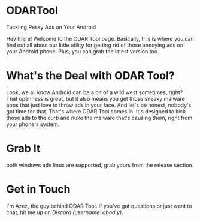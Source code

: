 # ODARTool
Tackling Pesky Ads on Your Android

Hey there! Welcome to the ODAR Tool page. Basically, this is where you can find out all about our little utility for getting rid of those annoying ads on your Android phone. Plus, you can grab the latest version too.

# What's the Deal with ODAR Tool?
Look, we all know Android can be a bit of a wild west sometimes, right? That openness is great, but it also means you get those sneaky malware apps that just love to throw ads in your face. And let's be honest, nobody's got time for that. That's where ODAR Tool comes in. It's designed to kick those ads to the curb and nuke the malware that's causing them, right from your phone's system.

# Grab It
both windows adn linux are supported,
grab yours from the release section.

# Get in Touch
I'm Azez, the guy behind ODAR Tool. If you've got questions or just want to chat, hit me up on *Discord (username: abod.y)*.
